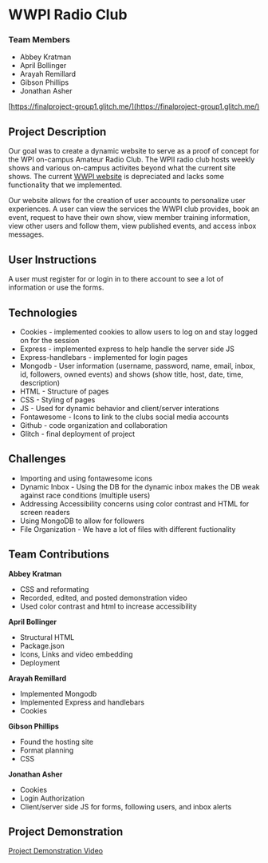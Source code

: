 # WWPI Radio Club
### Team Members
- Abbey Kratman
- April Bollinger
- Arayah Remillard
- Gibson Phillips
- Jonathan Asher

[https://finalproject-group1.glitch.me/](https://finalproject-group1.glitch.me/)

## Project Description
Our goal was to create a dynamic website to serve as a proof of concept for the WPI on-campus Amateur Radio Club. The WPII radio club hosts weekly shows and various on-campus activites beyond what the current site shows. The current [WWPI website](https://wwpiradioexecs.wixsite.com/wwpi) is depreciated and lacks some functionality that we implemented.

Our website allows for the creation of user accounts to personalize user experiences. A user can view the services the WWPI club provides, book an event, request to have their own show, view member training information, view other users and follow them, view published events, and access inbox messages.

## User Instructions
A user must register for or login in to there account to see a lot of information or use the forms.

## Technologies
- Cookies - implemented cookies to allow users to log on and stay logged on for the session
- Express - implemented express to help handle the server side JS
- Express-handlebars - implemented for login pages
- Mongodb - User information (username, password, name, email, inbox, id, followers, owned events) and shows (show title, host, date, time, description)
- HTML - Structure of pages
- CSS - Styling of pages
- JS - Used for dynamic behavior and client/server interations
- Fontawesome - Icons to link to the clubs social media accounts
- Github - code organization and collaboration
- Glitch - final deployment of project

## Challenges
- Importing and using fontawesome icons
- Dynamic Inbox - Using the DB for the dynamic inbox makes the DB weak against race conditions (multiple users)
- Addressing Accessibility concerns using color contrast and HTML for screen readers
- Using MongoDB to allow for followers
- File Organization - We have a lot of files with different fuctionality


## Team Contributions
**Abbey Kratman**
- CSS and reformating
- Recorded, edited, and posted demonstration video
- Used color contrast and html to increase accessibility

**April Bollinger**
- Structural HTML
- Package.json
- Icons, Links and video embedding
- Deployment

**Arayah Remillard**
- Implemented Mongodb
- Implemented Express and handlebars
- Cookies

**Gibson Phillips**
- Found the hosting site
- Format planning
- CSS

**Jonathan Asher**
- Cookies
- Login Authorization
- Client/server side JS for forms, following users, and inbox alerts

## Project Demonstration
[Project Demonstration Video](https://youtu.be/tNNE-Ki4Qic)


